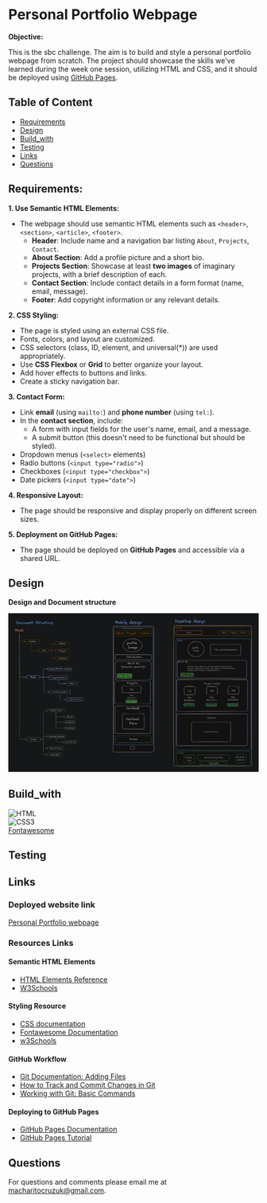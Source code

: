 # Personal Portfolio Webpage

**Objective:**

This is the sbc challenge. The aim is to build and style a personal portfolio webpage from scratch. The project should showcase the skills we've learned during the week one session, utilizing HTML and CSS, and it should be deployed using [GitHub Pages](https://docs.github.com/en/pages).

## Table of Content

- [Requirements](#Requirements)
- [Design](#Design)
- [Build_with](#Build_with)
- [Testing](#Testing)
- [Links](#Links)
- [Questions](#Questions)

## Requirements:

**1. Use Semantic HTML Elements:**

- The webpage should use semantic HTML elements such as `<header>`, `<section>`, `<article>`, `<footer>`.
  - **Header**: Include name and a navigation bar listing `About`, `Projects`, `Contact`.
  - **About Section**: Add a profile picture and a short bio.
  - **Projects Section**: Showcase at least **two images** of imaginary projects, with a brief description of each.
  - **Contact Section**: Include contact details in a form format (name, email, message).
  - **Footer**: Add copyright information or any relevant details.

**2. CSS Styling:**

- The page is styled using an external CSS file.
- Fonts, colors, and layout are customized.
- CSS selectors (class, ID, element, and universal(\*)) are used appropriately.
- Use **CSS Flexbox** or **Grid** to better organize your layout.
- Add hover effects to buttons and links.
- Create a sticky navigation bar.

**3. Contact Form:**

- Link **email** (using `mailto:`) and **phone number** (using `tel:`).
- In the **contact section**, include:
  - A form with input fields for the user's name, email, and a message.
  - A submit button (this doesn't need to be functional but should be styled).
- Dropdown menus (`<select>` elements)
- Radio buttons (`<input type="radio">`)
- Checkboxes (`<input type="checkbox">`)
- Date pickers (`<input type="date">`)

**4. Responsive Layout:**

- The page should be responsive and display properly on different screen sizes.

**5. Deployment on GitHub Pages:**

- The page should be deployed on **GitHub Pages** and accessible via a shared URL.

## Design

**Design and Document structure**

![Design and file structure](assets/images/design.png)

## Build_with

![HTML](https://img.shields.io/badge/HTML5-E34F26?style=for-the-badge&logo=html5&logoColor=white) <br> ![CSS3](https://img.shields.io/badge/CSS3-1572B6?style=for-the-badge&logo=css3&logoColor=white) <br>
[Fontawesome](https://fontawesome.com/icons)

## Testing

## Links

### Deployed website link

[Personal Portfolio webpage](https://chari00.github.io/sbc-week1-personal-webpage/)

### Resources Links

#### Semantic HTML Elements

- [HTML Elements Reference](https://developer.mozilla.org/en-US/docs/Web/HTML/Element)
- [W3Schools](https://www.w3schools.com/html/html5_semantic_elements.asp)

#### Styling Resource

- [CSS documentation](https://developer.mozilla.org/en-US/docs/Web/CSS)
- [Fontawesome Documentation](https://docs.fontawesome.com/web/setup/get-started)
- [w3Schools](https://www.w3schools.com/icons/fontawesome_icons_intro.asp)

#### GitHub Workflow

- [Git Documentation: Adding Files](https://git-scm.com/docs/git-add)
- [How to Track and Commit Changes in Git](https://www.atlassian.com/git/tutorials/saving-changes)
- [Working with Git: Basic Commands](https://guides.github.com/introduction/git-handbook/#basic)

#### Deploying to GitHub Pages

- [GitHub Pages Documentation](https://docs.github.com/en/pages)
- [GitHub Pages Tutorial](https://www.youtube.com/watch?v=BT4WzyT2g8k)

## Questions

For questions and comments please email me at macharitocruzuk@gmail.com.
